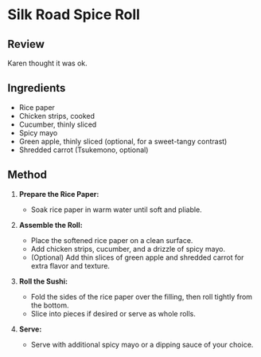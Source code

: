 # Silk Road Spice Roll

## Review
Karen thought it was ok.

## Ingredients
- Rice paper
- Chicken strips, cooked
- Cucumber, thinly sliced
- Spicy mayo
- Green apple, thinly sliced (optional, for a sweet-tangy contrast)
- Shredded carrot (Tsukemono, optional)

## Method
1. **Prepare the Rice Paper:**
   - Soak rice paper in warm water until soft and pliable.

2. **Assemble the Roll:**
   - Place the softened rice paper on a clean surface.
   - Add chicken strips, cucumber, and a drizzle of spicy mayo.
   - (Optional) Add thin slices of green apple and shredded carrot for extra flavor and texture.

3. **Roll the Sushi:**
   - Fold the sides of the rice paper over the filling, then roll tightly from the bottom.
   - Slice into pieces if desired or serve as whole rolls.

4. **Serve:**
   - Serve with additional spicy mayo or a dipping sauce of your choice.